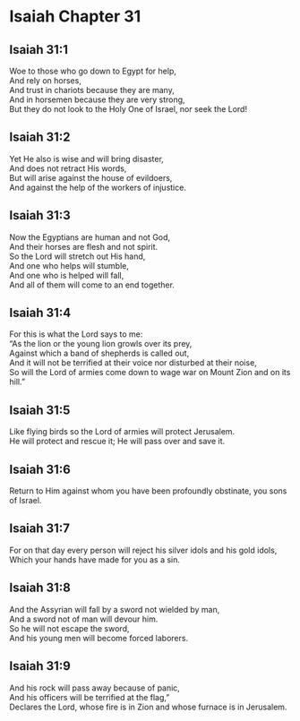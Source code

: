 # Isaiah Chapter 31

## Isaiah 31:1  
Woe to those who go down to Egypt for help,  
And rely on horses,  
And trust in chariots because they are many,  
And in horsemen because they are very strong,  
But they do not look to the Holy One of Israel, nor seek the Lord!

## Isaiah 31:2  
Yet He also is wise and will bring disaster,  
And does not retract His words,  
But will arise against the house of evildoers,  
And against the help of the workers of injustice.

## Isaiah 31:3  
Now the Egyptians are human and not God,  
And their horses are flesh and not spirit.  
So the Lord will stretch out His hand,  
And one who helps will stumble,  
And one who is helped will fall,  
And all of them will come to an end together.

## Isaiah 31:4  
For this is what the Lord says to me:  
“As the lion or the young lion growls over its prey,  
Against which a band of shepherds is called out,  
And it will not be terrified at their voice nor disturbed at their noise,  
So will the Lord of armies come down to wage war on Mount Zion and on its hill.”

## Isaiah 31:5  
Like flying birds so the Lord of armies will protect Jerusalem.  
He will protect and rescue it; He will pass over and save it.

## Isaiah 31:6  
Return to Him against whom you have been profoundly obstinate, you sons of Israel.

## Isaiah 31:7  
For on that day every person will reject his silver idols and his gold idols,  
Which your hands have made for you as a sin.

## Isaiah 31:8  
And the Assyrian will fall by a sword not wielded by man,  
And a sword not of man will devour him.  
So he will not escape the sword,  
And his young men will become forced laborers.

## Isaiah 31:9  
And his rock will pass away because of panic,  
And his officers will be terrified at the flag,”  
Declares the Lord, whose fire is in Zion and whose furnace is in Jerusalem.
